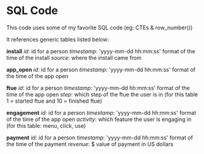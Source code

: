 # SQL Code
This code uses some of my favorite SQL code (eg: CTEs & row_number())

It references generic tables listed below:

**install**
*id*: id for a person
*timestamp*: 'yyyy-mm-dd hh:mm:ss' format of the time of the install
*source*: where the install came from

**app_open**
*id*: id for a person
*timestamp*: 'yyyy-mm-dd hh:mm:ss' format of the time of the app open

**ftue**
*id*: id for a person
*timestamp*: 'yyyy-mm-dd hh:mm:ss' format of the time of the app open
*step*: which step of the ftue the user is in (for this table 1 = started ftue and 10 = finished ftue)

**engagement**
*id*: id for a person
*timestamp*: 'yyyy-mm-dd hh:mm:ss' format of the time of the app open
*activity*: which feature the user is engaging in (for this table: menu, click, use)

**payment**
*id*: id for a person
*timestamp*: 'yyyy-mm-dd hh:mm:ss' format of the time of the payment
*revenue*: $ value of payment in US dollars

